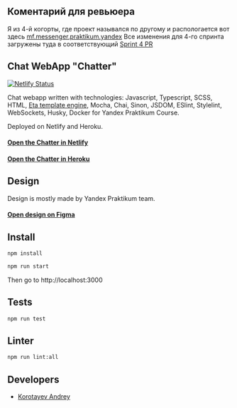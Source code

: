 ## Коментарий для ревьюера
Я из 4-й когорты, где проект назывался по другому и распологается вот здесь [mf.messenger.praktikum.yandex](https://github.com/a-k-kord/mf.messenger.praktikum.yandex)
Все изменения для 4-го спринта загружены туда в соответствующий [Sprint 4 PR](https://github.com/a-k-kord/mf.messenger.praktikum.yandex/pull/4)


## Chat WebApp "Chatter"
[![Netlify Status](https://api.netlify.com/api/v1/badges/c411f49f-311a-494c-9e62-d5956d191ebf/deploy-status)](https://app.netlify.com/sites/chat-akkord/deploys)

Chat webapp written with technologies: Javascript, Typescript, SCSS, HTML, [Eta template engine](https://eta.js.org/), Mocha, Chai, Sinon, JSDOM, ESlint, Stylelint, WebSockets, Husky, Docker for Yandex Praktikum Course.

Deployed on Netlify and Heroku.
#### [Open the Chatter in Netlify](https://chat-akkord.netlify.app)
#### [Open the Chatter in Heroku](https://chat-ter.herokuapp.com)

## Design
Design is mostly made by Yandex Praktikum team.
#### [Open design on Figma](https://www.figma.com/file/0pcmyXQ35mcDQsMLJcPMk9/ChatAkkord?node-id=0%3A1)

## Install
<a name="install"></a>
<a name="installstart"></a>
```sh
npm install
```

```sh
npm run start
```

Then go to http://localhost:3000

## Tests
<a name="install"></a>
<a name="installstart"></a>
```sh
npm run test
```

## Linter
<a name="install"></a>
<a name="installstart"></a>
```sh
npm run lint:all
```

## Developers
<a name="developers"></a>

- [Korotayev Andrey](https://github.com/a-k-kord)
